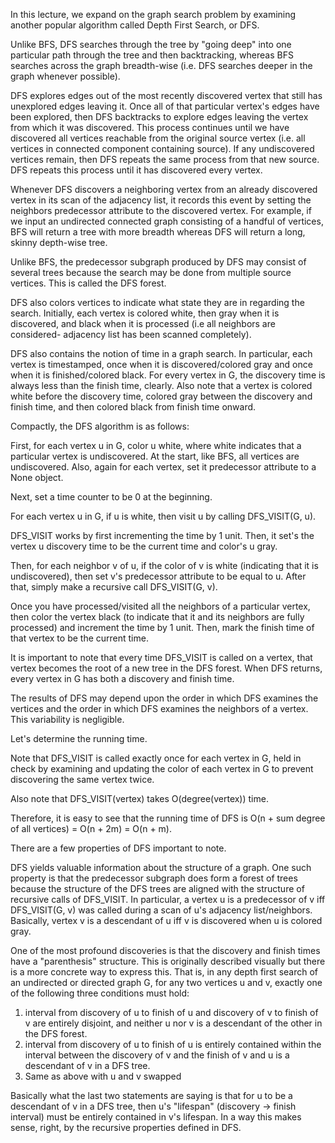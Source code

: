 In this lecture, we expand on the graph search problem by examining another popular algorithm called Depth First Search, or DFS.

Unlike BFS, DFS searches through the tree by "going deep" into one particular path through the tree and then backtracking, whereas BFS searches across the graph breadth-wise
(i.e. DFS searches deeper in the graph whenever possible).

DFS explores edges out of the most recently discovered vertex that still has unexplored edges leaving it. Once all of that particular vertex's edges have been explored, then 
DFS backtracks to explore edges leaving the vertex from which it was discovered. This process continues until we have discovered all vertices reachable from the original source
vertex (i.e. all vertices in connected component containing source). If any undiscovered vertices remain, then DFS repeats the same process from that new source. DFS repeats
this process until it has discovered every vertex. 

Whenever DFS discovers a neighboring vertex from an already discovered vertex in its scan of the adjacency list, it records this event by setting the neighbors predecessor
attribute to the discovered vertex. For example, if we input an undirected connected graph consisting of a handful of vertices, BFS will return a tree with more breadth whereas DFS will return a long, skinny 
depth-wise tree.

Unlike BFS, the predecessor subgraph produced by DFS may consist of several trees because the search may be done from multiple source vertices. This is called the DFS forest. 

DFS also colors vertices to indicate what state they are in regarding the search. Initially, each vertex is colored white, then gray when it is discovered, and black when
it is processed (i.e all neighbors are considered- adjacency list has been scanned completely). 

DFS also contains the notion of time in a graph search. In particular, each vertex is timestamped, once when it is discovered/colored gray and once when it is finished/colored 
black. For every vertex in G, the discovery time is always less than the finish time, clearly. Also note that a vertex is colored white before the discovery time, colored gray
between the discovery and finish time, and then colored black from finish time onward. 

Compactly, the DFS algorithm is as follows:

First, for each vertex u in G, color u white, where white indicates that a particular vertex is undiscovered. At the start, like BFS, all vertices are undiscovered. Also, again
for each vertex, set it predecessor attribute to a None object. 

Next, set a time counter to be 0 at the beginning. 

For each vertex u in G, if u is white, then visit u by calling DFS_VISIT(G, u). 

DFS_VISIT works by first incrementing the time by 1 unit. Then, it set's the vertex u discovery time to be the current time and color's u gray.

Then, for each neighbor v of u, if the color of v is white (indicating that it is undiscovered), then set v's predecessor attribute to be equal to u. After that, simply make
a recursive call DFS_VISIT(G, v). 

Once you have processed/visited all the neighbors of a particular vertex, then color the vertex black (to indicate that it and its neighbors are fully processed) and increment 
the time by 1 unit. Then, mark the finish time of that vertex to be the current time. 

It is important to note that every time DFS_VISIT is called on a vertex, that vertex becomes the root of a new tree in the DFS forest. When DFS returns, every vertex in G
has both a discovery and finish time. 

The results of DFS may depend upon the order in which DFS examines the vertices and the order in which DFS examines the neighbors of a vertex. This variability is negligible. 


Let's determine the running time. 

Note that DFS_VISIT is called exactly once for each vertex in G, held in check by examining and updating the color of each vertex in G to prevent discovering the same vertex twice. 

Also note that DFS_VISIT(vertex) takes O(degree(vertex)) time. 

Therefore, it is easy to see that the running time of DFS is O(n + sum degree of all vertices) = O(n + 2m) = O(n + m). 

There are a few properties of DFS important to note.

DFS yields valuable information about the structure of a graph. One such property is that the predecessor subgraph does form a forest of trees because the structure of the 
DFS trees are aligned with the structure of recursive calls of DFS_VISIT. In particular, a vertex u is a predecessor of v iff DFS_VISIT(G, v) was called during a scan of u's 
adjacency list/neighbors. Basically, vertex v is a descendant of u iff v is discovered when u is colored gray. 

One of the most profound discoveries is that the discovery and finish times have a "parenthesis" structure. This is originally described visually but there is a more concrete
way to express this. That is, in any depth first search of an undirected or directed graph G, for any two vertices u and v, exactly one of the following three conditions must
hold: 

1. interval from discovery of u to finish of u and discovery of v to finish of v are entirely disjoint, and neither u nor v is a descendant of the other in the DFS forest. 
2. interval from discovery of u to finish of u is entirely contained within the interval between the discovery of v and the finish of v and u is a descendant of v in a DFS tree.
3. Same as above with u and v swapped 

Basically what the last two statements are saying is that for u to be a descendant of v in a DFS tree, then u's "lifespan" (discovery -> finish interval) must be entirely contained
in v's lifespan. In a way this makes sense, right, by the recursive properties defined in DFS. 



